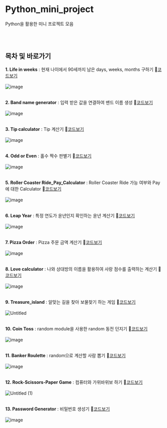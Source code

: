 # Python_mini_project
Python을 활용한 미니 프로젝트 모음

</br>
</br>

## 목차 및 바로가기

**1. Life in weeks** : 현재 나이에서 90세까지 남은 days, weeks, months 구하기  🔗[코드보기](https://github.com/Son-Hyemin/Python_mini_project/blob/42d3800c9b1f67224412ef2c8e5e51891d15fbd2/Life%20in%20weeks.txt)
</br> </br>  ![image](https://github.com/Son-Hyemin/Python_mini_project/assets/120477911/a27e11a8-33b9-4718-827c-7a88679ce4b6)
</br> </br>


**2. Band name generator** : 입력 받은 값을 연결하여 밴드 이름 생성  🔗[코드보기](https://github.com/Son-Hyemin/Python_mini_project/blob/42d3800c9b1f67224412ef2c8e5e51891d15fbd2/Band_name_generator.txt)
</br> </br>  ![image](https://github.com/Son-Hyemin/Python_mini_project/assets/120477911/4e8f03c4-320b-4a32-8033-6277cd68a839)
</br> </br>

**3. Tip calculator** : Tip 계산기 🔗[코드보기](https://github.com/Son-Hyemin/Python_mini_project/blob/ddc1f02804a799dd821958c714516d6425892bf8/Tip_calculator.py)
</br> </br>   ![image](https://github.com/Son-Hyemin/Python_mini_project/assets/120477911/d365191f-2b72-4e3d-82dd-d61227381b95)
</br> </br>

**4. Odd or Even** : 홀수 짝수 판별기 🔗[코드보기](https://github.com/Son-Hyemin/Python_mini_project/blob/af24711080b510bef8763e340be0d47ec0b7e2d7/Odd%20or%20Even.py)
</br> </br> ![image](https://github.com/Son-Hyemin/Python_mini_project/assets/120477911/e77a9e44-c49a-4377-8e6f-e72e79cd7246)
</br> </br>

**5. Roller Coaster Ride_Pay_Calculator** : Roller Coaster Ride 가능 여부와 Pay 에 대한 Calculator 🔗[코드보기](https://github.com/Son-Hyemin/Python_mini_project/blob/af24711080b510bef8763e340be0d47ec0b7e2d7/Roller%20Coaster%20Ride_Pay_Calculator.py)
</br> </br> ![image](https://github.com/Son-Hyemin/Python_mini_project/assets/120477911/3f0863c0-8e77-443a-9d3e-91f23ec7c867)
</br> </br>

**6. Leap Year** : 특정 연도가 윤년인지 확인하는 윤년 계산기 🔗[코드보기](https://github.com/Son-Hyemin/Python_mini_project/blob/af24711080b510bef8763e340be0d47ec0b7e2d7/Leap%20Year.py)
</br> </br> ![image](https://github.com/Son-Hyemin/Python_mini_project/assets/120477911/b135d488-2bb7-4a26-8fea-099ccf9b3d1e)
</br> </br>

**7. Pizza Order** : Pizza 주문 금액 계산기 🔗[코드보기](https://github.com/Son-Hyemin/Python_mini_project/blob/b2532765981ff5da55bad7613abc07ade1270dad/Pizza%20Order.py)
</br> </br> ![image](https://github.com/Son-Hyemin/Python_mini_project/assets/120477911/b7a6fec1-bf89-411f-979d-bbb95b268256)
</br> </br>

**8. Love calculator** : 나와 상대방의 이름을 활용하여 사랑 점수를 출력하는 계산기 🔗[코드보기](https://github.com/Son-Hyemin/Python_mini_project/blob/b2532765981ff5da55bad7613abc07ade1270dad/Love_Calculator.py)
</br> </br> ![image](https://github.com/Son-Hyemin/Python_mini_project/assets/120477911/17a2f46c-fa33-46a9-b678-18944390ea69)
</br> </br>

**9. Treasure_island** : 알맞는 길을 찾아 보물찾기 하는 게임 🔗[코드보기](https://github.com/Son-Hyemin/Python_mini_project/blob/b2532765981ff5da55bad7613abc07ade1270dad/Treasure_island.py)
</br> </br> ![Untitled](https://github.com/Son-Hyemin/Python_mini_project/assets/120477911/804d8b56-083f-41a3-808f-62ce9d857854)
</br> </br>

**10. Coin Toss** : random module을 사용한 random 동전 던지기 🔗[코드보기](https://github.com/Son-Hyemin/Python_mini_project/blob/c5659a661da4f9005185eed15412e91ebeeb89e4/Coin%20Toss.py)
</br> </br> ![image](https://github.com/Son-Hyemin/Python_mini_project/assets/120477911/f3b6c8c2-0f0c-4c03-a95d-fc63e3204fa4)
</br> </br>

**11. Banker Roulette** : random으로 계산할 사람 뽑기 🔗[코드보기](https://github.com/Son-Hyemin/Python_mini_project/blob/c5659a661da4f9005185eed15412e91ebeeb89e4/Banker%20Roulette.py)
</br> </br> ![image](https://github.com/Son-Hyemin/Python_mini_project/assets/120477911/aeeff509-80a8-4ae6-bb3a-78ba3572ffb2)
</br> </br>

**12. Rock-Scissors-Paper Game** : 컴퓨터와 가위바위보 하기 🔗[코드보기](https://github.com/Son-Hyemin/Python_mini_project/blob/c5659a661da4f9005185eed15412e91ebeeb89e4/Rock-Scissors-Paper%20Game.py)
</br> </br> ![Untitled (1)](https://github.com/Son-Hyemin/Python_mini_project/assets/120477911/5ff0c916-a2f9-4bbf-8a50-9e9b4dfb3625)
</br> </br>

**13. Password Generator** : 비밀번호 생성기 🔗[코드보기](https://github.com/Son-Hyemin/Python_mini_project/blob/1c97371d9d8d08824eadbd16626752ab9ce3d4a6/Password%20Generator.py)
</br> </br> ![image](https://github.com/Son-Hyemin/Python_mini_project/assets/120477911/8c4ad3ba-817c-4155-83e4-ff379d31e6ef)
</br> </br>


